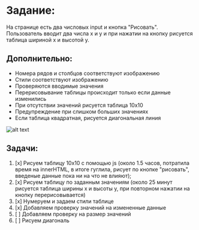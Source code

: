 # Задание:
На странице есть два числовых input и кнопка "Рисовать". Пользователь вводит два числа x и y и при нажатии на кнопку рисуется таблица шириной x и высотой y.
## Дополнительно:
* Номера рядов и столбцов соответствуют изображению
* Стили соответствуют изображению
* Проверяются вводимые значения
 *  Перерисовывание таблицы происходит только если данные изменились 
 *  При отсутствии значений рисуется таблица 10x10
 *  Предупреждение при слишком больших значениях
* Если таблица квадратная, рисуется диагональная линия

![alt text](http://beginnerschool.ru/wp-content/uploads/2012/03/Tabl_Pifagora.jpg)



## Задачи:
1. [x] Рисуем таблицу 10x10 с помощью js (около 1.5 часов, потратила время на innerHTML, в итоге гуглила, рисует по кнопке "рисовать", введеные данные пока ни на что не влияют);
2. [x] Рисуем таблицу по заданным значениям (около 25 минут рисуется таблица ширины x и высоты y, при повторном нажатии на кнопку перерисовывается)
3. [x] Нумеруем и задаем стили таблице
4. [x] Добавляем проверку значений на измененные данные
5. [ ] Добавляем проверку на размер значений
6. [ ] Рисуем диагональ 
